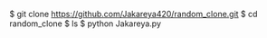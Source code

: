 $ git clone https://github.com/Jakareya420/random_clone.git
$ cd random_clone
$ ls
$ python Jakareya.py

